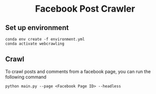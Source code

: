 <!-- Title -->
<h1 align="center"><b>Facebook Post Crawler</b></h1>

## Set up environment

```
conda env create -f environment.yml
conda activate webcrawling
```

## Crawl
To crawl posts and comments from a facebook page, you can run the following command

```
python main.py --page <Facebook Page ID> --headless
```

